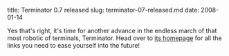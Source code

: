 title: Terminator 0.7 released
slug: terminator-07-released.md
date: 2008-01-14


Yes that's right, it's time for another advance in the endless march of that most robotic of terminals, Terminator.
Head over to [its homepage](http://www.tenshu.net/terminator/) for all the links you need to ease yourself into the future!